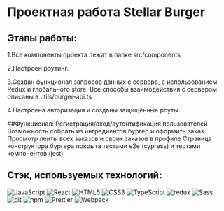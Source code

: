 # Проектная работа Stellar Burger

## Этапы работы:

1.Все компоненты проекта лежат в папке src/components

2.Настроен роутинг.

3.Создан функционал запросов данных с сервера, с использованием Redux и глобального store. Все способы взаимодействия с сервером описаны в utils/burger-api.ts

4.Настроена авторизация и созданы защищённые роуты.

##Функционал:
Регистрация/вход/аутентификация пользователей
Возможность собрать из ингредиентов бургер и оформить заказ
Просмотр ленты всех заказов и своих заказов в профиле
Страница конструктора бургера покрыта тестами e2e (cypress) и тестами компонентов (jest)

## Стэк, используемых технологий:
<img src="https://camo.githubusercontent.com/9c1342029e8aec68e9f53e276d6852ee30b7cd21c715f53e18b87d460de77241/68747470733a2f2f696d672e736869656c64732e696f2f62616467652f2d4a6176615363726970742d626c61636b3f7374796c653d666c61742d737175617265266c6f676f3d6a617661736372697074" alt="JavaScript" data-canonical-src="https://img.shields.io/badge/-JavaScript-black?style=flat-square&amp;logo=javascript" style="max-width: 100%;"> <img alt="React" src="https://camo.githubusercontent.com/9ea39a145870ab0cea89d021e33cacd20d1b833764284b3579c3d0713da87262/68747470733a2f2f696d672e736869656c64732e696f2f62616467652f2d52656163742d3435623864383f7374796c653d666c61742d737175617265266c6f676f3d7265616374266c6f676f436f6c6f723d7768697465" data-canonical-src="https://img.shields.io/badge/-React-45b8d8?style=flat-square&amp;logo=react&amp;logoColor=white" style="max-width: 100%;"> <img src="https://camo.githubusercontent.com/c0f60c84bd23525a0f1e5972ff5052f878eb4104e88b347b7f0004d0e6ad8898/68747470733a2f2f696d672e736869656c64732e696f2f62616467652f2d48544d4c352d4533344632363f7374796c653d666c61742d737175617265266c6f676f3d68746d6c35266c6f676f436f6c6f723d7768697465" alt="HTML5" data-canonical-src="https://img.shields.io/badge/-HTML5-E34F26?style=flat-square&amp;logo=html5&amp;logoColor=white" style="max-width: 100%;"> <img src="https://camo.githubusercontent.com/d2de8f341090cb9d72d132ef5f73c2a2c9be3081193bd9c7f3fee5b4973ece27/68747470733a2f2f696d672e736869656c64732e696f2f62616467652f2d435353332d3135373242363f7374796c653d666c61742d737175617265266c6f676f3d63737333" alt="CSS3" data-canonical-src="https://img.shields.io/badge/-CSS3-1572B6?style=flat-square&amp;logo=css3" style="max-width: 100%;"> <img alt="TypeScript" src="https://camo.githubusercontent.com/bd23728a12155fbd3a26349b45fc8ed5342d104428f9861d1faebc247a476cb0/68747470733a2f2f696d672e736869656c64732e696f2f62616467652f2d547970655363726970742d3030374143433f7374796c653d666c61742d737175617265266c6f676f3d74797065736372697074266c6f676f436f6c6f723d7768697465" data-canonical-src="https://img.shields.io/badge/-TypeScript-007ACC?style=flat-square&amp;logo=typescript&amp;logoColor=white" style="max-width: 100%;"> <img alt="redux" src="https://camo.githubusercontent.com/ba8df802f40b2670b90f9aea8bf9841b97b64c484dc927372650d511b2606458/68747470733a2f2f696d672e736869656c64732e696f2f62616467652f2d52656475782d3736344142433f7374796c653d666c61742d737175617265266c6f676f3d7265647578266c6f676f436f6c6f723d7768697465" data-canonical-src="https://img.shields.io/badge/-Redux-764ABC?style=flat-square&amp;logo=redux&amp;logoColor=white" style="max-width: 100%;"> <img alt="Sass" src="https://camo.githubusercontent.com/0e6ba19debf2cc3fc4b0cd637eef4176d59de7c38c8981bc93730eec159670d6/68747470733a2f2f696d672e736869656c64732e696f2f62616467652f2d536173732d4343363639393f7374796c653d666c61742d737175617265266c6f676f3d73617373266c6f676f436f6c6f723d7768697465" data-canonical-src="https://img.shields.io/badge/-Sass-CC6699?style=flat-square&amp;logo=sass&amp;logoColor=white" style="max-width: 100%;"> <img alt="git" src="https://camo.githubusercontent.com/79536ab835520583d9f0eebc002614e4e53f0e17e3bbd6ff55a83ea47afe4420/68747470733a2f2f696d672e736869656c64732e696f2f62616467652f2d4769742d4630353033323f7374796c653d666c61742d737175617265266c6f676f3d676974266c6f676f436f6c6f723d7768697465" data-canonical-src="https://img.shields.io/badge/-Git-F05032?style=flat-square&amp;logo=git&amp;logoColor=white" style="max-width: 100%;"> <img alt="npm" src="https://camo.githubusercontent.com/0bdc553748cd750575d0bda27168ff0890c7cf4e22b37e5b87c07b45538a3f62/68747470733a2f2f696d672e736869656c64732e696f2f62616467652f2d4e504d2d4342333833373f7374796c653d666c61742d737175617265266c6f676f3d6e706d266c6f676f436f6c6f723d7768697465" data-canonical-src="https://img.shields.io/badge/-NPM-CB3837?style=flat-square&amp;logo=npm&amp;logoColor=white" style="max-width: 100%;"> <img alt="Prettier" src="https://camo.githubusercontent.com/156edc39390fbd25cc6416407734508aabf5caffe606858fea7095f913650354/68747470733a2f2f696d672e736869656c64732e696f2f62616467652f2d50726574746965722d4637423933453f7374796c653d666c61742d737175617265266c6f676f3d7072657474696572266c6f676f436f6c6f723d7768697465" data-canonical-src="https://img.shields.io/badge/-Prettier-F7B93E?style=flat-square&amp;logo=prettier&amp;logoColor=white" style="max-width: 100%;"> <img alt="Webpack" src="https://camo.githubusercontent.com/d3a35f56dc596e38f2437a101c01b133a84000714d8e2925fcc6f4470c6fd925/68747470733a2f2f696d672e736869656c64732e696f2f62616467652f2d5765627061636b2d3844443646393f7374796c653d666c61742d737175617265266c6f676f3d7765627061636b266c6f676f436f6c6f723d7768697465" data-canonical-src="https://img.shields.io/badge/-Webpack-8DD6F9?style=flat-square&amp;logo=webpack&amp;logoColor=white" style="max-width: 100%;">
